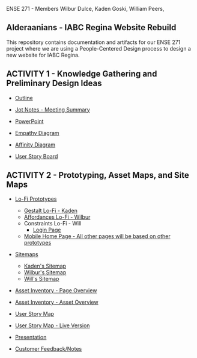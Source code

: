 ENSE 271 - Members Wilbur Dulce, Kaden Goski, William Peers, 
## Alderaanians - IABC Regina Website Rebuild

This repository contains documentation and artifacts for our ENSE 271 project where we are using a People-Centered Design process to design a new website for IABC Regina.


## ACTIVITY 1 - Knowledge Gathering and Preliminary Design Ideas

  * [Outline](https://github.com/WillPeers/ENSE271/blob/main/Activity1/Alderaanians%20-%20Project%20Outline.pdf)

  * [Jot Notes - Meeting Summary](https://github.com/WillPeers/ENSE271/blob/main/Activity1/Customer%20Notes.md)

  * [PowerPoint](https://github.com/WillPeers/ENSE271/blob/main/Activity1/Alderaanians.pptx)

  * [Empathy Diagram](https://docs.google.com/drawings/d/1G3OAwxyU7FmqWh9Vm1MUa2k9uglqOXaC_EX4plIDo-U/edit?usp=sharing)

  * [Affinity Diagram](https://docs.google.com/spreadsheets/d/1gAhIV9ScGBu8lz1HPld2zPeMTV168TnkoKltaLPN7kc/edit?usp=sharing)

  * [User Story Board](https://landofooo.storiesonboard.com/m/alderaanians)


## ACTIVITY 2 - Prototyping, Asset Maps, and Site Maps

  * [Lo-Fi Prototypes](https://github.com/WillPeers/ENSE271/tree/main/Activity2/Lo-Fi)
    * [Gestalt Lo-Fi - Kaden](https://github.com/WillPeers/ENSE271/blob/main/Activity2/Lo-Fi/LoFi%20Prototypes%20-Gestalt.pdf)
    * [Affordances Lo-Fi - Wilbur](https://github.com/WillPeers/ENSE271/blob/main/Activity2/LoFi/Wilbur%27s%20Lo-fi%20diagrams.pdf)
    * Constraints Lo-Fi - Will
      * [Login Page](https://github.com/WillPeers/ENSE271/blob/main/Activity2/Lo-Fi/WP-LogIn_LoFi.pdf)
    * [Mobile Home Page - All other pages will be based on other prototypes](https://github.com/WillPeers/ENSE271/blob/main/Activity2/Lo-Fi/LoFi%20Mobile%20HomePage.jpg)
    
  * [Sitemaps](https://github.com/WillPeers/ENSE271/tree/main/Activity2/SiteMap)
    * [Kaden's Sitemap](https://github.com/WillPeers/ENSE271/blob/main/Activity2/SiteMap/SiteMap%20-%20Kaden's.pdf)
    * [Wilbur's Sitemap](https://github.com/WillPeers/ENSE271/blob/main/Activity2/SiteMap/Wilbur's%20sitemap.jpg)
    * [Will's Sitemap](https://github.com/WillPeers/ENSE271/blob/main/Activity2/SiteMap/SiteMap.PNG)

  * [Asset Inventory - Page Overview](https://github.com/WillPeers/ENSE271/blob/main/Activity2/Asset%20Inventory%20IABC%20Regina%20-%20Page_Overview.pdf)
  * [Asset Inventory - Asset Overview](https://github.com/WillPeers/ENSE271/blob/main/Activity2/Asset%20Overview%20-%20Asset%20Inventory.pdf)
  
  * [User Story Map](https://github.com/WillPeers/ENSE271/blob/main/Activity2/User%20Story%20Map%20-%20V2.pdf)
  * [User Story Map - Live Version](https://landofooo.storiesonboard.com/m/MCwtz0NYJUO-JDdgoOMGaw)


  * [Presentation](https://github.com/WillPeers/ENSE271/blob/main/Activity2/Alderaanians%20-%20Activity%202.pdf)
  * [Customer Feedback/Notes](https://github.com/WillPeers/ENSE271/blob/main/Activity2/Customer%20Notes%20%26%20Feedback%20-%20Activity%202.pdf)
